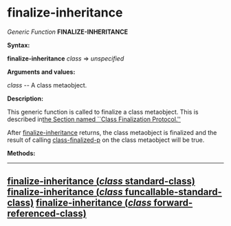 finalize-inheritance
====================

*Generic Function* **FINALIZE-INHERITANCE**

**Syntax:**

**finalize-inheritance** *class* => *unspecified*

**Arguments and values:**

*class* -- A class metaobject.

**Description:**

This generic function is called to finalize a class metaobject. This is described in[the Section named ``Class Finalization Protocol.''](/meta-object-protocol/class-finalization-protocol)

After [finalize-inheritance](/meta-object-protocol/finalize-inheritance) returns, the class metaobject is finalized and the result of calling [class-finalized-p](/meta-object-protocol/class-finalized-p) on the class metaobject will be true.

**Methods:**

  ---------------------------------------------------------------------------------------------------------------------
  [**finalize-inheritance** (*class* standard-class)](/meta-object-protocol/finalize-inheritance-standard-class)
  [**finalize-inheritance** (*class* funcallable-standard-class)](/meta-object-protocol/finalize-inheritance-funcallable-standard-class)
  [**finalize-inheritance** (*class* forward-referenced-class)](/meta-object-protocol/finalize-inheritance-forward-referenced-class)
  ---------------------------------------------------------------------------------------------------------------------


